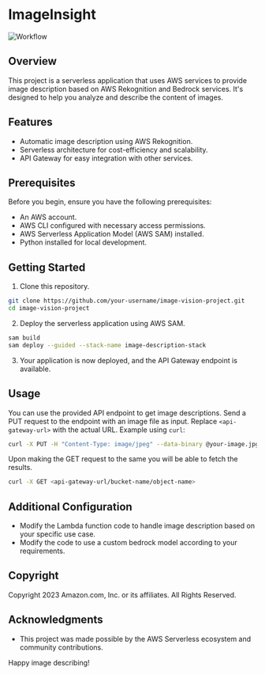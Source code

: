 # ImageInsight

![Workflow](/ImageInsightsWorkflow.png)

## Overview
This project is a serverless application that uses AWS services to provide image description based on AWS Rekognition and Bedrock services. It's designed to help you analyze and describe the content of images.

## Features
- Automatic image description using AWS Rekognition.
- Serverless architecture for cost-efficiency and scalability.
- API Gateway for easy integration with other services.

## Prerequisites
Before you begin, ensure you have the following prerequisites:
- An AWS account.
- AWS CLI configured with necessary access permissions.
- AWS Serverless Application Model (AWS SAM) installed.
- Python installed for local development.

## Getting Started
1. Clone this repository.
```bash
git clone https://github.com/your-username/image-vision-project.git
cd image-vision-project
```
2. Deploy the serverless application using AWS SAM.
```bash
sam build
sam deploy --guided --stack-name image-description-stack
```
3. Your application is now deployed, and the API Gateway endpoint is available.

## Usage
You can use the provided API endpoint to get image descriptions. Send a PUT request to the endpoint with an image file as input. Replace `<api-gateway-url>` with the actual URL.
Example using `curl`:
```bash
curl -X PUT -H "Content-Type: image/jpeg" --data-binary @your-image.jpg <api-gateway-url/bucket-name/object-name>
```

Upon making the GET request to the same <api-gateway-url> you will be able to fetch the results.
```bash
curl -X GET <api-gateway-url/bucket-name/object-name>
```

## Additional Configuration
- Modify the Lambda function code to handle image description based on your specific use case.
- Modify the code to use a custom bedrock model according to your requirements.

## Copyright
Copyright 2023 Amazon.com, Inc. or its affiliates. All Rights Reserved.

## Acknowledgments
- This project was made possible by the AWS Serverless ecosystem and community contributions.

Happy image describing!
```